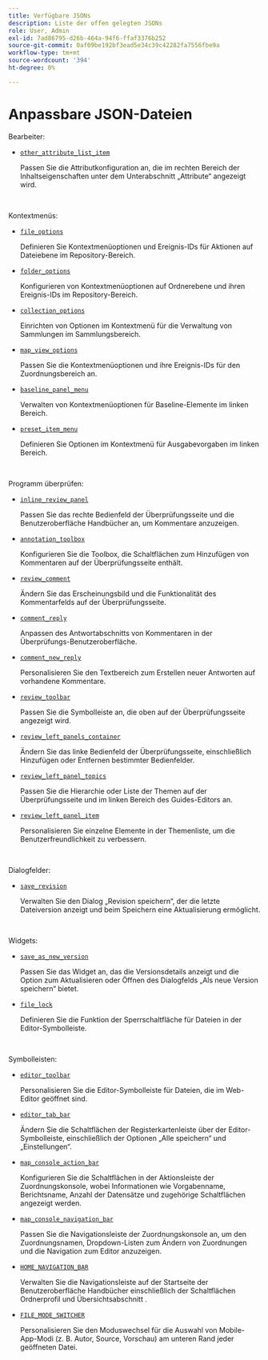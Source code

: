 ```yaml
---
title: Verfügbare JSONs
description: Liste der offen gelegten JSONs
role: User, Admin
exl-id: 7ad86795-d26b-464a-94f6-ffaf3376b252
source-git-commit: 0af09be192bf3ead5e34c39c42282fa7556fbe9a
workflow-type: tm+mt
source-wordcount: '394'
ht-degree: 0%

---
```


# Anpassbare JSON-Dateien

Bearbeiter:

- [`other_attribute_list_item`](./jsons/editor/other_attribute_list_item.json)

  Passen Sie die Attributkonfiguration an, die im rechten Bereich der Inhaltseigenschaften unter dem Unterabschnitt „Attribute“ angezeigt wird.

<br>

Kontextmenüs:

- [`file_options`](./jsons/context_menus/file_options.json)

  Definieren Sie Kontextmenüoptionen und Ereignis-IDs für Aktionen auf Dateiebene im Repository-Bereich.

- [`folder_options`](./jsons/context_menus/folder_options.json)

  Konfigurieren von Kontextmenüoptionen auf Ordnerebene und ihren Ereignis-IDs im Repository-Bereich.

- [`collection_options`](./jsons/context_menus/collection_options.json)

  Einrichten von Optionen im Kontextmenü für die Verwaltung von Sammlungen im Sammlungsbereich.

- [`map_view_options`](./jsons/context_menus/map_view_options.json)

  Passen Sie die Kontextmenüoptionen und ihre Ereignis-IDs für den Zuordnungsbereich an.

- [`baseline_panel_menu`](./jsons/context_menus/baseline_panel_menu.json)

  Verwalten von Kontextmenüoptionen für Baseline-Elemente im linken Bereich.

- [`preset_item_menu`](./jsons/context_menus/preset_item_menu.json)

  Definieren Sie Optionen im Kontextmenü für Ausgabevorgaben im linken Bereich.

<br>

Programm überprüfen:

- [`inline_review_panel`](./jsons/review_app/inline_review_panel.json)

  Passen Sie das rechte Bedienfeld der Überprüfungsseite und die Benutzeroberfläche Handbücher an, um Kommentare anzuzeigen.

- [`annotation_toolbox`](./jsons/review_app/annotation_toolbox.json)

  Konfigurieren Sie die Toolbox, die Schaltflächen zum Hinzufügen von Kommentaren auf der Überprüfungsseite enthält.

- [`review_comment`](./jsons/review_app/review_comment.json)

  Ändern Sie das Erscheinungsbild und die Funktionalität des Kommentarfelds auf der Überprüfungsseite.

- [`comment_reply`](./jsons/review_app/comment_reply.json)

  Anpassen des Antwortabschnitts von Kommentaren in der Überprüfungs-Benutzeroberfläche.

- [`comment_new_reply`](./jsons/review_app/comment_new_reply.json)

  Personalisieren Sie den Textbereich zum Erstellen neuer Antworten auf vorhandene Kommentare.

- [`review_toolbar`](./jsons/review_app/review_toolbar.json)

  Passen Sie die Symbolleiste an, die oben auf der Überprüfungsseite angezeigt wird.

- [`review_left_panels_container`](./jsons/review_app/review_left_panels_container.json)

  Ändern Sie das linke Bedienfeld der Überprüfungsseite, einschließlich Hinzufügen oder Entfernen bestimmter Bedienfelder.

- [`review_left_panel_topics`](./jsons/review_app/review_left_panel_topics.json)

  Passen Sie die Hierarchie oder Liste der Themen auf der Überprüfungsseite und im linken Bereich des Guides-Editors an.

- [`review_left_panel_item`](./jsons/review_app/review_left_panel_item.json)

  Personalisieren Sie einzelne Elemente in der Themenliste, um die Benutzerfreundlichkeit zu verbessern.

<br>

Dialogfelder:

- [`save_revision`](./jsons/dialogs/save_revision.json)

  Verwalten Sie den Dialog „Revision speichern“, der die letzte Dateiversion anzeigt und beim Speichern eine Aktualisierung ermöglicht.

<br>

Widgets:

- [`save_as_new_version`](./jsons/widgets/save_as_new_version.json)

  Passen Sie das Widget an, das die Versionsdetails anzeigt und die Option zum Aktualisieren oder Öffnen des Dialogfelds „Als neue Version speichern“ bietet.

- [`file_lock`](./jsons/widgets/file_lock.json)

  Definieren Sie die Funktion der Sperrschaltfläche für Dateien in der Editor-Symbolleiste.

<br>

Symbolleisten:

- [`editor_toolbar`](./jsons/toolbars/editor_toolbar.json)

  Personalisieren Sie die Editor-Symbolleiste für Dateien, die im Web-Editor geöffnet sind.

- [`editor_tab_bar`](./jsons/toolbars/editor_tab_bar.json)

  Ändern Sie die Schaltflächen der Registerkartenleiste über der Editor-Symbolleiste, einschließlich der Optionen „Alle speichern“ und „Einstellungen“.

- [`map_console_action_bar`](./jsons/toolbars/map_console_action_bar.json)

  Konfigurieren Sie die Schaltflächen in der Aktionsleiste der Zuordnungskonsole, wobei Informationen wie Vorgabenname, Berichtsname, Anzahl der Datensätze und zugehörige Schaltflächen angezeigt werden.

- [`map_console_navigation_bar`](./jsons/toolbars/map_console_navigation_bar.json)

  Passen Sie die Navigationsleiste der Zuordnungskonsole an, um den Zuordnungsnamen, Dropdown-Listen zum Ändern von Zuordnungen und die Navigation zum Editor anzuzeigen.

- [`HOME_NAVIGATION_BAR`](./jsons/toolbars/home_navigation_bar.json)

  Verwalten Sie die Navigationsleiste auf der Startseite der Benutzeroberfläche Handbücher einschließlich der Schaltflächen Ordnerprofil und Übersichtsabschnitt .

- [`FILE_MODE_SWITCHER`](./jsons/toolbars/file_mode_switcher.json)

  Personalisieren Sie den Moduswechsel für die Auswahl von Mobile-App-Modi (z. B. Autor, Source, Vorschau) am unteren Rand jeder geöffneten Datei.
